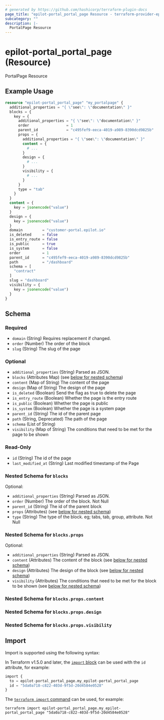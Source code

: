 ```yaml
---
# generated by https://github.com/hashicorp/terraform-plugin-docs
page_title: "epilot-portal_portal_page Resource - terraform-provider-epilot-portal"
subcategory: ""
description: |-
  PortalPage Resource
---
```


# epilot-portal_portal_page (Resource)

PortalPage Resource

## Example Usage

```terraform
resource "epilot-portal_portal_page" "my_portalpage" {
  additional_properties = "{ \"see\": \"documentation\" }"
  blocks = {
    key = {
      additional_properties = "{ \"see\": \"documentation\" }"
      order                 = 1
      parent_id             = "c495fef9-eeca-4019-a989-8390dcd9825b"
      props = {
        additional_properties = "{ \"see\": \"documentation\" }"
        content = {
          # ...
        }
        design = {
          # ...
        }
        visibility = {
          # ...
        }
      }
      type = "tab"
    }
  }
  content = {
    key = jsonencode("value")
  }
  design = {
    key = jsonencode("value")
  }
  domain         = "customer-portal.epilot.io"
  is_deleted     = false
  is_entry_route = false
  is_public      = true
  is_system      = false
  order          = 1
  parent_id      = "c495fef9-eeca-4019-a989-8390dcd9825b"
  path           = "/dashboard"
  schema = [
    "contract"
  ]
  slug = "dashboard"
  visibility = {
    key = jsonencode("value")
  }
}
```

<!-- schema generated by tfplugindocs -->
## Schema

### Required

- `domain` (String) Requires replacement if changed.
- `order` (Number) The order of the block
- `slug` (String) The slug of the page

### Optional

- `additional_properties` (String) Parsed as JSON.
- `blocks` (Attributes Map) (see [below for nested schema](#nestedatt--blocks))
- `content` (Map of String) The content of the page
- `design` (Map of String) The design of the page
- `is_deleted` (Boolean) Send the flag as true to delete the page
- `is_entry_route` (Boolean) Whether the page is the entry route
- `is_public` (Boolean) Whether the page is public
- `is_system` (Boolean) Whether the page is a system page
- `parent_id` (String) The id of the parent page
- `path` (String, Deprecated) The path of the page
- `schema` (List of String)
- `visibility` (Map of String) The conditions that need to be met for the page to be shown

### Read-Only

- `id` (String) The id of the page
- `last_modified_at` (String) Last modified timestamp of the Page

<a id="nestedatt--blocks"></a>
### Nested Schema for `blocks`

Optional:

- `additional_properties` (String) Parsed as JSON.
- `order` (Number) The order of the block. Not Null
- `parent_id` (String) The id of the parent block
- `props` (Attributes) (see [below for nested schema](#nestedatt--blocks--props))
- `type` (String) The type of the block. eg; tabs, tab, group, attribute. Not Null

<a id="nestedatt--blocks--props"></a>
### Nested Schema for `blocks.props`

Optional:

- `additional_properties` (String) Parsed as JSON.
- `content` (Attributes) The content of the block (see [below for nested schema](#nestedatt--blocks--props--content))
- `design` (Attributes) The design of the block (see [below for nested schema](#nestedatt--blocks--props--design))
- `visibility` (Attributes) The conditions that need to be met for the block to be shown (see [below for nested schema](#nestedatt--blocks--props--visibility))

<a id="nestedatt--blocks--props--content"></a>
### Nested Schema for `blocks.props.content`


<a id="nestedatt--blocks--props--design"></a>
### Nested Schema for `blocks.props.design`


<a id="nestedatt--blocks--props--visibility"></a>
### Nested Schema for `blocks.props.visibility`

## Import

Import is supported using the following syntax:

In Terraform v1.5.0 and later, the [`import` block](https://developer.hashicorp.com/terraform/language/import) can be used with the `id` attribute, for example:

```terraform
import {
  to = epilot-portal_portal_page.my_epilot-portal_portal_page
  id = "5da0a718-c822-403d-9f5d-20d4584e0528"
}
```

The [`terraform import` command](https://developer.hashicorp.com/terraform/cli/commands/import) can be used, for example:

```shell
terraform import epilot-portal_portal_page.my_epilot-portal_portal_page "5da0a718-c822-403d-9f5d-20d4584e0528"
```
